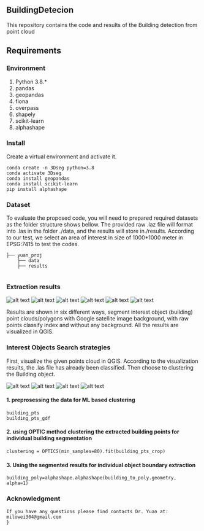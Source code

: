 ## BuildingDetecion

This repository contains the code and results of the Building detection from point cloud


## Requirements

### Environment

1. Python 3.8.*
2. pandas
3. geopandas
4. fiona
5. overpass
6. shapely
7. scikit-learn
8. alphashape

### Install
Create a  virtual environment and activate it.
```shell
conda create -n 3Dseg python=3.8
conda activate 3Dseg
conda install geopandas
conda install scikit-learn
pip install alphashape

```


### Dataset
To evaluate the proposed code, you will need to prepared required datasets as the folder structure shows bellow. The provided raw .laz file will format into .las in the folder ./data, and the results will store in./results. According to our test, we select an area of interest in size of 1000*1000 meter in EPSG:7415 to test the codes.


```Shell
├── yuan_proj
    ├── data
    ├── results
    

```

### Extraction results
![alt text](./clusteredbuilding.png)
![alt text](./clusteredbuilding_overlay_raw.png)
![alt text](./clusteredbuilding_overlay_satellite.png)
![alt text](./buildingpoly_raw.png)
![alt text](./buildingpoly_cluster.png)
![alt text](./Buildingpoly_Satellite.png)

Results are shown in six different ways, segment interest object (building) point clouds/polygons  with Google satellite image background, with raw points classify index and without any background. All the results are visualized in QGIS.


###  Interest Objects Search strategies
First, visualize the given points cloud in QGIS.
According to the visualization results, the .las file has already been classified. Then choose to clustering the Building object.

![alt text](./overlay_point_Satellite.png)
![alt text](./ground.png)
![alt text](./building.png)
![alt text](./water.png)


#### 1. preprosessing the data for ML based clustering   
```function
building_pts
building_pts_gdf
```
#### 2. using OPTIC method clustering the extracted building points for individual building segmentation
```function
clustering = OPTICS(min_samples=80).fit(building_pts_crop)
```
#### 3. Using the segmented results for individual object boundary extraction
```function
building_poly=alphashape.alphashape(building_to_poly.geometry, alpha=1)
```

### Acknowledgment
```
If you have any questions please find contacts Dr. Yuan at: milowei304@gmail.com
}
```
